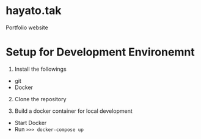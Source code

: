 # hayato.tak

Portfolio website

# Setup for Development Environemnt

1. Install the followings

* git
* Docker

2. Clone the repository

3. Build a docker container for local development

* Start Docker
* Run `>>> docker-compose up`
